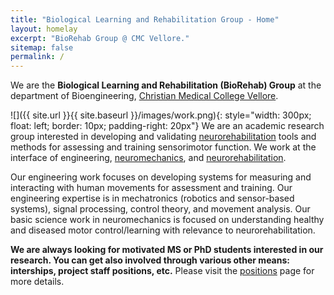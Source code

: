 ```yaml
---
title: "Biological Learning and Rehabilitation Group - Home"
layout: homelay
excerpt: "BioRehab Group @ CMC Vellore."
sitemap: false
permalink: /
---
```


We are the **Biological Learning and Rehabilitation (BioRehab) Group** at the department of Bioengineering, [Christian Medical College Vellore](https://www.cmch-vellore.edu/).

![]({{ site.url }}{{ site.baseurl }}/images/work.png){: style="width: 300px; float: left; border: 10px; padding-right: 20px"} We are an academic research group interested in developing and validating [neurorehabilitation](https://en.wikipedia.org/wiki/Neurorehabilitation) tools and methods for assessing and training sensorimotor function. We work at the interface of engineering, [neuromechanics](https://en.wikipedia.org/wiki/Neuromechanics), and [neurorehabilitation](https://en.wikipedia.org/wiki/Neurorehabilitation).

Our engineering work focuses on developing systems for measuring and interacting with human movements for assessment and training. Our engineering expertise is in mechatronics (robotics and sensor-based systems), signal processing, control theory, and movement analysis. Our basic science work in neuromechanics is focused on understanding healthy and diseased motor control/learning with relevance to neurorehabilitation.

**We are always looking for motivated MS or PhD students interested in our research. You can get also involved through various other means: interships, project staff positions, etc.** Please visit the [positions]() page for more details.
